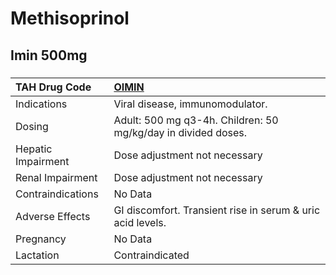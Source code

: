 # Methisoprinol

## Imin 500mg

##### 

| TAH Drug Code      | [OIMIN](https://www.tahsda.org.tw/drugs/hissearch.php?drug_code=OIMIN)   |
|:-------------------|:-------------------------------------------------------------------------|
| Indications        | Viral disease, immunomodulator.                                          |
| Dosing             | Adult: 500 mg q3-4h. Children: 50 mg/kg/day in divided doses.            |
| Hepatic Impairment | Dose adjustment not necessary                                            |
| Renal Impairment   | Dose adjustment not necessary                                            |
| Contraindications  | No Data                                                                  |
| Adverse Effects    | GI discomfort. Transient rise in serum & uric acid levels.               |
| Pregnancy          | No Data                                                                  |
| Lactation          | Contraindicated                                                          |

